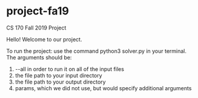 # project-fa19
CS 170 Fall 2019 Project

Hello! Welcome to our project.

To run the project: use the command python3 solver.py in your terminal.
The arguments should be:
1) --all in order to run it on all of the input files
2) the file path to your input directory
3) the file path to your output directory
4) params, which we did not use, but would specify additional arguments
